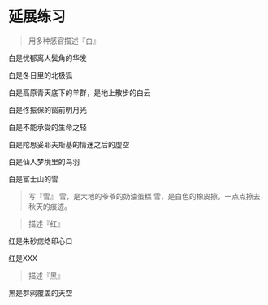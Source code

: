 # 延展练习
> 用多种感官描述『白』

白是忧郁离人鬓角的华发

白是冬日里的北极狐

白是高原青天底下的羊群，是地上散步的白云

白是佟振保的窗前明月光

白是不能承受的生命之轻

白是陀思妥耶夫斯基的情迷之后的虚空

白是仙人梦境里的鸟羽

白是富士山的雪

> 写『雪』
雪，是大地的爷爷的奶油蛋糕
雪，是白色的橡皮擦，一点点擦去秋天的痕迹。

> 描述『红』

红是朱砂痣烙印心口

红是XXX

> 描述『黑』

黑是群鸦覆盖的天空
